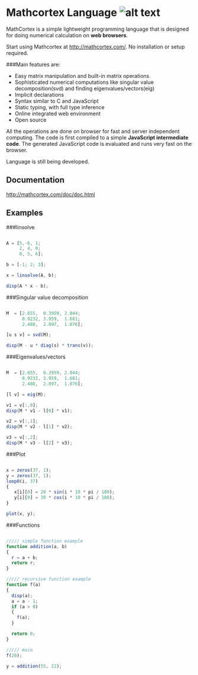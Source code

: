 Mathcortex Language  ![alt text](http://mathcortex.com/images/cortexicon.png)
=
MathCortex is a simple lightweight programming language that is designed for doing numerical calculation on **web browsers**. 


Start using Mathcortex at http://mathcortex.com/. 
No installation or setup required.

###Main features are:
- Easy matrix manipulation and built-in matrix operations
- Sophisticated numerical computations like singular value decomposition(svd) and finding eigenvalues/vectors(eig)
- Implicit declarations
- Syntax similar to C and JavaScript
- Static typing, with full type inference
- Online integrated web environment
- Open source 

All the operations are done on browser for fast and server independent computing. The code is first compiled to a simple **JavaScript intermediate code**. The generated JavaScript code is evaluated and runs very fast on the browser.

Language is still being developed. 


Documentation 
-

http://mathcortex.com/doc/doc.html

Examples
-

###linsolve
```javascript

A = [5,-6, 1;
     2, 4, 0;
     0, 5, 6];

b = [-1; 2; 3];

x = linsolve(A, b);

disp(A * x - b);
```

###Singular value decomposition
```javascript

M  = [2.655,  0.3959, 2.044;
      0.9232, 3.959,  1.681;
      2.488,  2.897,  1.076];

[u s v] = svd(M);

disp(M - u * diag(s) * trans(v));

```

###Eigenvalues/vectors
```javascript

M  = [2.655,  0.3959, 2.044;
      0.9232, 3.959,  1.681;
      2.488,  2.897,  1.076];

[l v] = eig(M);

v1 = v[:,0];
disp(M * v1 - l[0] * v1);

v2 = v[:,1];
disp(M * v2 - l[1] * v2);

v3 = v[:,2];
disp(M * v3 - l[2] * v3);

```

###Plot
```javascript

x = zeros(37, 1);
y = zeros(37, 1);
loop0(i, 37)
{
   x[i][0] = 20 * sin(i * 10 * pi / 180);
   y[i][0] = 30 * cos(i * 10 * pi / 180);
}

plot(x, y);

```

###Functions
```javascript

///// simple function example
function addition(a, b)
{
  r = a + b;
  return r;
}

///// recursive function example
function f(a)
{
  disp(a);
  a = a - 1;
  if (a > 0)
  {
    f(a);
  }

  return 0;
}

///// main
f(20);

y = addition(55, 22);

```


